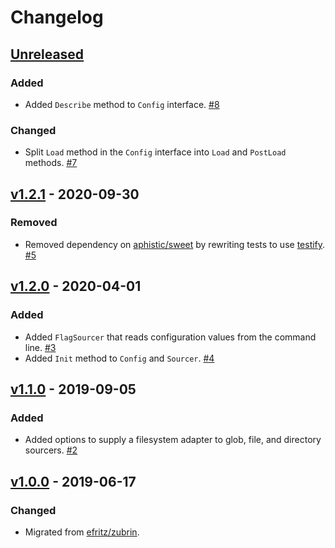 # Changelog

## [Unreleased]

### Added

- Added `Describe` method to `Config` interface. [#8](https://github.com/go-nacelle/config/pull/8)

### Changed

- Split `Load` method in the `Config` interface into `Load` and `PostLoad` methods. [#7](https://github.com/go-nacelle/config/pull/7)

## [v1.2.1] - 2020-09-30

### Removed

- Removed dependency on [aphistic/sweet](https://github.com/aphistic/sweet) by rewriting tests to use [testify](https://github.com/stretchr/testify). [#5](https://github.com/go-nacelle/config/pull/5)

## [v1.2.0] - 2020-04-01

### Added

- Added `FlagSourcer` that reads configuration values from the command line. [#3](https://github.com/go-nacelle/config/pull/3)
- Added `Init` method to `Config` and `Sourcer`. [#4](https://github.com/go-nacelle/config/pull/4)

## [v1.1.0] - 2019-09-05

### Added

- Added options to supply a filesystem adapter to glob, file, and directory sourcers. [#2](https://github.com/go-nacelle/config/pull/2)

## [v1.0.0] - 2019-06-17

### Changed

- Migrated from [efritz/zubrin](https://github.com/efritz/zubrin).

[Unreleased]: https://github.com/go-nacelle/config/compare/v1.2.1...HEAD
[v1.0.0]: https://github.com/go-nacelle/config/releases/tag/v1.0.0
[v1.1.0]: https://github.com/go-nacelle/config/compare/v1.0.0...v1.1.0
[v1.2.0]: https://github.com/go-nacelle/config/compare/v1.1.0...v1.2.0
[v1.2.1]: https://github.com/go-nacelle/config/compare/v1.2.0...v1.2.1
